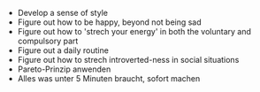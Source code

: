 - Develop a sense of style
- Figure out how to be happy, beyond not being sad
- Figure out how to 'strech your energy' in both the voluntary and compulsory part
- Figure out a daily routine
- Figure out how to strech introverted-ness in social situations
- Pareto-Prinzip anwenden
- Alles was unter 5 Minuten braucht, sofort machen